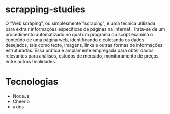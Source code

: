 # scrapping-studies
O "Web scraping", ou simplesmente "scraping", é uma técnica utilizada para extrair informações específicas de páginas na internet. Trata-se de um procedimento automatizado no qual um programa ou script examina o conteúdo de uma página web, identificando e coletando os dados desejados, tais como texto, imagens, links e outras formas de informações estruturadas. Essa prática é amplamente empregada para obter dados relevantes para análises, estudos de mercado, monitoramento de preços, entre outras finalidades.


# Tecnologias 

- NodeJs
- Cheerio
- axios